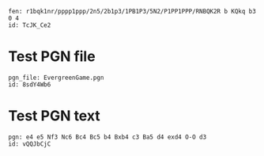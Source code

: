 ```chesser
fen: r1bqk1nr/pppp1ppp/2n5/2b1p3/1PB1P3/5N2/P1PP1PPP/RNBQK2R b KQkq b3 0 4
id: TcJK_Ce2
```

# Test PGN file
```chesser
pgn_file: EvergreenGame.pgn
id: 8sdY4Wb6
```

# Test PGN text
```chesser
pgn: e4 e5 Nf3 Nc6 Bc4 Bc5 b4 Bxb4 c3 Ba5 d4 exd4 O-O d3
id: vQQJbCjC
```
